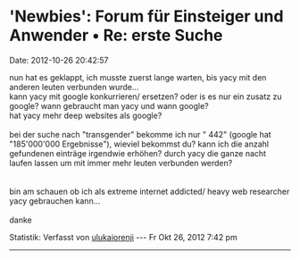 \'Newbies\': Forum für Einsteiger und Anwender • Re: erste Suche
================================================================

Date: 2012-10-26 20:42:57

nun hat es geklappt, ich musste zuerst lange warten, bis yacy mit den
anderen leuten verbunden wurde\...\
kann yacy mit google konkurrieren/ ersetzen? oder is es nur ein zusatz
zu google? wann gebraucht man yacy und wann google?\
hat yacy mehr deep websites als google?\
\
bei der suche nach \"transgender\" bekomme ich nur \" 442\" (google hat
\"185\'000\'000 Ergebnisse\"), wieviel bekommst du? kann ich die anzahl
gefundenen einträge irgendwie erhöhen? durch yacy die ganze nacht laufen
lassen um mit immer mehr leuten verbunden werden?\
\
\
bin am schauen ob ich als extreme internet addicted/ heavy web
researcher yacy gebrauchen kann\...\
\
danke

Statistik: Verfasst von
[ulukaiorenji](http://forum.yacy-websuche.de/memberlist.php?mode=viewprofile&u=8839)
--- Fr Okt 26, 2012 7:42 pm

------------------------------------------------------------------------
